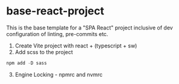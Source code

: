 # base-react-project

This is the base template for a "SPA React" project inclusive of dev configuration of linting, pre-commits etc.

1. Create Vite project with react + (typescript + sw)
2. Add scss to the project

```JavaScript
npm add -D sass
```

3. Engine Locking - npmrc and nvmrc
